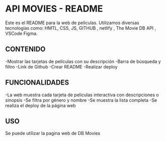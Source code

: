 # API MOVIES - README 

Este es el README para la web de películas. Utilizamos diversas tecnologías como: HMTL, CSS, JS, GITHUB , netlify , The Movie DB API , VSCode Figma.    

## CONTENIDO

-Mostrar las tarjetas de películas con su descripción 
-Barra de búsqueda y filtro
-Link de Github
-Crear README
-Realizar deploy

## FUNCIONALIDADES

-La web muestra cada tarjeta de peliculas interactiva con descripciones o sinopsis
-Se filtra por género y nombre
-Se muestra la lista completa
-Se realiza el deploy de la página web

## USO

Se puede utilizar la pagina web de DB Movies
